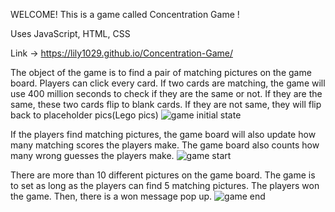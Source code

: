 WELCOME!
This is a game called Concentration Game !

Uses JavaScript, HTML, CSS

Link -> https://lily1029.github.io/Concentration-Game/

The object of the game is to find a pair of matching pictures on the game board. Players can click every card. If two cards are matching, the game will use 400 million seconds to check if they are the same or not. If they are the same, these two cards flip to blank cards. If they are not same, they will flip back to placeholder pics(Lego pics)
![game initial state](https://i.imgur.com/ObHyA4C.png)


If the players find matching pictures, the game board will also update how 
many matching scores the players make. The game board also counts how many wrong guesses the players make. 
![game start](https://i.imgur.com/3Vlh3RQ.png)


There are more than 10 different pictures on the game board. The game is to set as long as the players can find 5 matching pictures. The players won the game. Then, there is a won message pop up. 
![game end](https://i.imgur.com/Npc8Yy4.png)